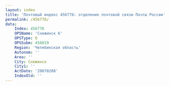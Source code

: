 ```yaml
---
layout: index
title: 'Почтовый индекс 456776: отделение почтовой связи Почты России'
permalink: /456776/
data:
    Index: 456776
    OPSName: 'Снежинск 6'
    OPSType: О
    OPSSubm: 456819
    Region: 'Челябинская область'
    Autonom: ''
    Area: ''
    City: Снежинск
    City1: ''
    ActDate: '20070208'
    IndexOld: ''
---
```


